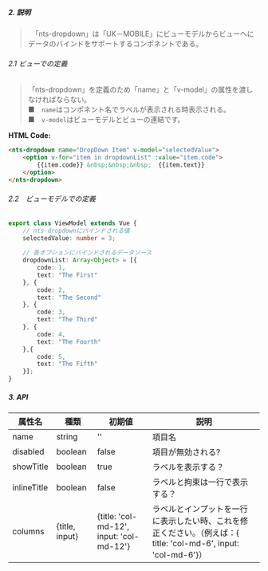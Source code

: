 ##### 2. 説明
>　「nts-dropdown」は「UK－MOBILE」にビューモデルからビューへにデータのバインドをサポートするコンポネントである。  

###### 2.1 ビューでの定義
>「nts-dropdown」を定義のため「name」と「v-model」の属性を渡しなければならない。  
■　`name`はコンポネント名でラベルが表示される時表示される。   
■　`v-model`はビューモデルとビューの連結です。  

**HTML Code:**
```html
<nts-dropdown name="DropDown Item" v-model="selectedValue">
    <option v-for="item in dropdownList" :value="item.code">
        {{item.code}} &nbsp;&nbsp;&nbsp;  {{item.text}}
    </option>
</nts-dropdown>
```
###### 2.2　ビューモデルでの定義

```typescript
export class ViewModel extends Vue {
    // nts-dropdownにバインドされる値
    selectedValue: number = 3;
    
    // 各オプションにバインドされるデータソース
    dropdownList: Array<Object> = [{
        code: 1,
        text: "The First"
    }, {
        code: 2,
        text: "The Second"
    }, {
        code: 3,
        text: "The Third"
    }, {
        code: 4,
        text: "The Fourth"
    },{
        code: 5,
        text: "The Fifth"
    }];
}
```

##### 3. API

| 属性名| 種類 | 初期値 | 説明 |
| --------------|------| -------- | ------|
| name | string | '' | 項目名 |
| disabled | boolean | false | 項目が無効される? |
| showTitle | boolean | true | ラベルを表示する？ |
| inlineTitle | boolean | false | ラベルと拘束は一行で表示する？ |
| columns | {title, input} | {title: 'col-md-12', input: 'col-md-12'} | ラベルとインプットを一行に表示したい時、これを修正ください。（例えば：{ title: 'col-md-6', input: 'col-md-6'}）|
